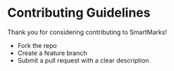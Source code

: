 # Contributing Guidelines

Thank you for considering contributing to SmartMarks!

- Fork the repo
- Create a feature branch
- Submit a pull request with a clear description
